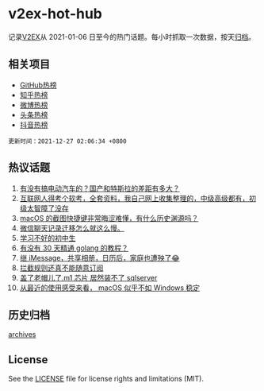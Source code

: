 # v2ex-hot-hub

 记录[V2EX](https://www.v2ex.com/)从 2021-01-06 日至今的热门话题。每小时抓取一次数据，按天[归档](archives)。
 
 ## 相关项目

- [GitHub热榜](https://github.com/snaildev/github-hot-hub)
- [知乎热榜](https://github.com/snaildev/zhihu-hot-hub)
- [微博热榜](https://github.com/snaildev/weibo-hot-hub)
- [头条热榜](https://github.com/snaildev/toutiao-hot-hub)
- [抖音热榜](https://github.com/snaildev/douyin-hot-hub)


 `更新时间：2021-12-27 02:06:34 +0800`

## 热议话题

1. [有没有搞电动汽车的？国产和特斯拉的差距有多大？](https://www.v2ex.com/t/824492)
1. [互联网人得考个软考，全套资料，我自己网上收集整理的，中级高级都有，初级太智障了没存](https://www.v2ex.com/t/824483)
1. [macOS 的截图快捷键非常晦涩难懂，有什么历史渊源吗？](https://www.v2ex.com/t/824516)
1. [微信聊天记录迁移怎么就这么慢。](https://www.v2ex.com/t/824473)
1. [学习不好的初中生](https://www.v2ex.com/t/824502)
1. [有没有 30 天精通 golang 的教程？](https://www.v2ex.com/t/824475)
1. [继 iMessage，共享相册，日历后，家庭也遭殃了😂](https://www.v2ex.com/t/824506)
1. [拦截规则还真不能随意订阅](https://www.v2ex.com/t/824463)
1. [盖了老帽儿了.m1 芯片 居然装不了 sqlserver](https://www.v2ex.com/t/824480)
1. [从最近的使用感受来看， macOS 似乎不如 Windows 稳定](https://www.v2ex.com/t/824535)

## 历史归档

[archives](archives)

## License

See the [LICENSE](LICENSE) file for license rights and limitations (MIT).

